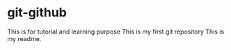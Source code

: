 # git-github
This is for tutorial and learning purpose
This is my first git repository
This is my readme.
